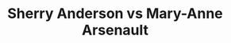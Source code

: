 ---
title: Sherry Anderson vs Mary-Anne Arsenault
player1:
  name: Anderson, Sherry
  percent: 80
  wins: 3
  losses: 3
player2:
  name: Arsenault, Mary-Anne
  percent: 81
  wins: 3
  losses: 3
games:
- player1:
    team: SK
    position: Fourth
    percent: 87
    win: 1
    loss: 0
  player2:
    team: CA
    position: Second
    percent: 85
    win: 0
    loss: 1
  event: Hearts
  year: 2002
  draw: Round Robin(14)
  score: CA 7 - SK 8
- player1:
    team: SK
    position: Fourth
    percent: 95
    win: 1
    loss: 0
  player2:
    team: CA
    position: Second
    percent: 85
    win: 0
    loss: 1
  event: Hearts
  year: 2002
  draw: Page 1-2(19)
  score: SK 6 - CA 3
- player1:
    team: SK
    position: Fourth
    percent: 69
    win: 0
    loss: 1
  player2:
    team: CA
    position: Second
    percent: 81
    win: 1
    loss: 0
  event: Hearts
  year: 2002
  draw: Final(21)
  score: SK 5 - CA 8
- player1:
    team: SK
    position: Fourth
    percent: 91
    win: 0
    loss: 1
  player2:
    team: CA
    position: Second
    percent: 79
    win: 1
    loss: 0
  event: Hearts
  year: 2004
  draw: Round Robin(14)
  score: CA 6 - SK 5
- player1:
    team: SK
    position: Third
    percent: 68
    win: 1
    loss: 0
  player2:
    team: NS
    position: Fourth
    percent: 75
    win: 0
    loss: 1
  event: Hearts
  year: 2015
  draw: Round Robin(10)
  score: SK 6 - NS 5
- player1:
    team: SK
    position: Fourth
    percent: 66
    win: 0
    loss: 1
  player2:
    team: NS
    position: Fourth
    percent: 81
    win: 1
    loss: 0
  event: Hearts
  year: 2018
  draw: Round Robin(14)
  score: NS 8 - SK 3
- player1:
    team: AND
    position: Fourth
    percent: 78
    win: 1
    loss: 0
  player2:
    team: JON
    position: Second
    percent: 84
    win: 0
    loss: 1
  event: Trials (Women)
  year: 2001
  draw: Round Robin(2)
  score: JON 6 - AND 8
- player1:
    team: AND
    position: Fourth
    percent: 96
    win: 1
    loss: 0
  player2:
    team: JON
    position: Second
    percent: 86
    win: 0
    loss: 1
  event: Trials (Women)
  year: 2001
  draw: Semi-Final(10)
  score: AND 9 - JON 5
- player1:
    team: AND
    position: Fourth
    percent: 80
    win: 1
    loss: 0
  player2:
    team: CJO
    position: Third
    percent: 89
    win: 0
    loss: 1
  event: Trials (Women)
  year: 2005
  draw: Round Robin(15)
  score: AND 7 - CJO 6
---